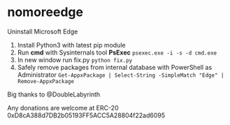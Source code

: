 # nomoreedge
Uninstall Microsoft Edge

1. Install Python3 with latest pip module
2. Run **cmd** with Sysinternals tool **PsExec**
	```psexec.exe -i -s -d cmd.exe```
3. In new window run fix.py
	```python fix.py```
4. Safely remove packages from internal database with PowerShell as Administrator
	```Get-AppxPackage | Select-String -SimpleMatch "Edge" | Remove-AppxPackage```


Big thanks to @DoubleLabyrinth

Any donations are welcome at ERC-20 0xD8cA388d7DB2b05193FF5ACC5A28804f22ad6095